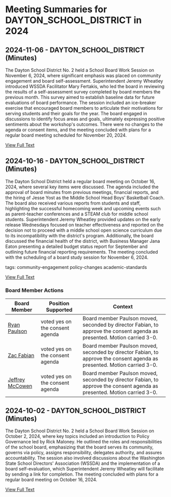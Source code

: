 # Meeting Summaries for DAYTON_SCHOOL_DISTRICT in 2024

## 2024-11-06 - DAYTON_SCHOOL_DISTRICT (Minutes)

The Dayton School District No. 2 held a School Board Work Session on November 6, 2024, where significant emphasis was placed on community engagement and board self-assessment. Superintendent Jeremy Wheatley introduced WSSDA Facilitator Mary Fertakis, who led the board in reviewing the results of a self-assessment survey completed by board members the previous month. This survey aimed to establish baseline data for future evaluations of board performance. The session included an ice-breaker exercise that encouraged board members to articulate their motivations for serving students and their goals for the year. The board engaged in discussions to identify focus areas and goals, ultimately expressing positive sentiments about the workshop's outcomes. There were no changes to the agenda or consent items, and the meeting concluded with plans for a regular board meeting scheduled for November 20, 2024.

[View Full Text](https://raw.githubusercontent.com/VoronoiPerspectives/WashingtonStateSchoolBoardExplorer/refs/heads/main/data/countries/usa/states/wa/counties/columbia/school_boards/dayton_school_district/2024/2024-11-06-minutes.txt)

## 2024-10-16 - DAYTON_SCHOOL_DISTRICT (Minutes)

The Dayton School District held a regular board meeting on October 16, 2024, where several key items were discussed. The agenda included the approval of board minutes from previous meetings, financial reports, and the hiring of Jesse Yost as the Middle School Head Boys' Basketball Coach. The board also received various reports from students and staff, highlighting the successful homecoming week and upcoming events such as parent-teacher conferences and a STEAM club for middle school students. Superintendent Jeremy Wheatley provided updates on the early release Wednesdays focused on teacher effectiveness and reported on the decision not to proceed with a middle school open science curriculum due to its incompatibility with the district's program. Additionally, the board discussed the financial health of the district, with Business Manager Jana Eaton presenting a detailed budget status report for September and outlining future financial reporting requirements. The meeting concluded with the scheduling of a board study session for November 6, 2024. 

tags: community-engagement
policy-changes
academic-standards

[View Full Text](https://raw.githubusercontent.com/VoronoiPerspectives/WashingtonStateSchoolBoardExplorer/refs/heads/main/data/countries/usa/states/wa/counties/columbia/school_boards/dayton_school_district/2024/2024-10-16-minutes.txt)

### Board Member Actions

| Board Member | Position Supported | Context |
|--------------|--------------------|---------|
| [Ryan Paulson](board_member_47.md) | voted yes on the consent agenda | Board member Paulson moved, seconded by director Fabian, to approve the consent agenda as presented. Motion carried 3-0. |
| [Zac Fabian](board_member_44.md) | voted yes on the consent agenda | Board member Paulson moved, seconded by director Fabian, to approve the consent agenda as presented. Motion carried 3-0. |
| [Jeffrey McCowen](board_member_46.md) | voted yes on the consent agenda | Board member Paulson moved, seconded by director Fabian, to approve the consent agenda as presented. Motion carried 3-0. |

## 2024-10-02 - DAYTON_SCHOOL_DISTRICT (Minutes)

The Dayton School District No. 2 held a School Board Work Session on October 2, 2024, where key topics included an introduction to Policy Governance led by Rick Maloney. He outlined the roles and responsibilities of the school board, emphasizing that the board serves its community, governs via policy, assigns responsibility, delegates authority, and assures accountability. The session also involved discussions about the Washington State School Directors' Association (WSSDA) and the implementation of a board self-evaluation, which Superintendent Jeremy Wheatley will facilitate by sending a link for completion. The meeting concluded with plans for a regular board meeting on October 16, 2024.

[View Full Text](https://raw.githubusercontent.com/VoronoiPerspectives/WashingtonStateSchoolBoardExplorer/refs/heads/main/data/countries/usa/states/wa/counties/columbia/school_boards/dayton_school_district/2024/2024-10-02-minutes.txt)

